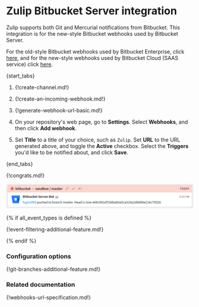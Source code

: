 # Zulip Bitbucket Server integration

Zulip supports both Git and Mercurial notifications from
Bitbucket. This integration is for the new-style Bitbucket
webhooks used by Bitbucket Server.

For the old-style Bitbucket webhooks used by Bitbucket Enterprise,
click [here](./bitbucket), and for the new-style webhooks used by
Bitbucket Cloud (SAAS service) click [here](./bitbucket2).

{start_tabs}

1. {!create-channel.md!}

1. {!create-an-incoming-webhook.md!}

1. {!generate-webhook-url-basic.md!}

1. On your repository's web page, go to **Settings**. Select
   **Webhooks**, and then click **Add webhook**.

1. Set **Title** to a title of your choice, such as `Zulip`. Set **URL**
   to the URL generated above, and toggle the **Active** checkbox.
   Select the **Triggers** you'd like to be notified about, and click
   **Save**.

{end_tabs}

{!congrats.md!}

![](/static/images/integrations/bitbucket/004.png)

{% if all_event_types is defined %}

{!event-filtering-additional-feature.md!}

{% endif %}

### Configuration options

{!git-branches-additional-feature.md!}

### Related documentation

{!webhooks-url-specification.md!}
